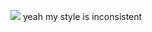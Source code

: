 ![](https://media1.tenor.com/m/6WE0Jrhrl7sAAAAC/cortis-cortis-martin.gif)
yeah my style is inconsistent

